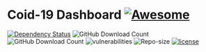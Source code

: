 
# Coid-19 Dashboard [![Awesome](https://cdn.rawgit.com/sindresorhus/awesome/d7305f38d29fed78fa85652e3a63e154dd8e8829/media/badge.svg)](https://github.com/harshinivarma/Covid-19-Dashboard-)     

[![Dependency Status](https://david-dm.org/atom/atom.svg)](https://david-dm.org/atom/atom)
![GitHub Download Count](https://img.shields.io/badge/downloads-13-green.svg)
![GitHub Download Count](https://img.shields.io/github/issues/spiniza/cyber-proxy)
![vulnerabilities](https://img.shields.io/snyk/vulnerabilities/github/spiniza/cyber-proxy)
![Repo-size](https://img.shields.io/github/repo-size/harshinivarma/Covid-19-Dashboard-)
[![license](https://img.shields.io/github/license/spiniza/cyber-proxy.svg?style=flat-square)](https://github.com/spiniza/cyber-proxy/blob/master/LICENSE)
